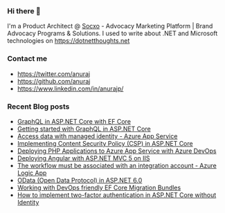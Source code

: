 ### Hi there 👋

I'm a Product Architect @ [Socxo](https://www.socxo.com/) - Advocacy Marketing Platform | Brand Advocacy Programs &amp; Solutions. I used to write about .NET and Microsoft technologies on https://dotnetthoughts.net

### Contact me
* https://twitter.com/anuraj
* https://github.com/anuraj
* https://www.linkedin.com/in/anurajp/

### Recent Blog posts
<!-- BLOGPOSTS:START -->
- [GraphQL in ASP.NET Core with EF Core](https://dotnetthoughts.net/graphql-in-aspnetcore-with-efcore/)
- [Getting started with GraphQL in ASP.NET Core](https://dotnetthoughts.net/getting-started-with-graphql-aspnetcore/)
- [Access data with managed identity - Azure App Service](https://dotnetthoughts.net/access-data-with-managed-identity-azure-app-service/)
- [Implementing Content Security Policy (CSP) in ASP.NET Core](https://dotnetthoughts.net/implementing-content-security-policy-in-aspnetcore/)
- [Deploying PHP Applications to Azure App Service with Azure DevOps](https://dotnetthoughts.net/deploying-php-app-to-appservice-with-azure-devops/)
- [Deploying Angular with ASP.​NET MVC 5 on IIS](https://dotnetthoughts.net/deploying-angular-with-asp-net-mvc-5-on-iis/)
- [The workflow must be associated with an integration account - Azure Logic App](https://dotnetthoughts.net/using-excute-javascript-code-action-in-azure-logic-app/)
- [OData (Open Data Protocol) in ASP.NET 6.0](https://dotnetthoughts.net/odata-in-aspnet-core6/)
- [Working with DevOps friendly EF Core Migration Bundles](https://dotnetthoughts.net/working-with-ef-core-migration-bundles/)
- [How to implement two-factor authentication in ASP.NET Core without Identity](https://dotnetthoughts.net/how-to-implement-2fa-with-aspnet-core-without-identity/)
<!-- BLOGPOSTS:END -->
